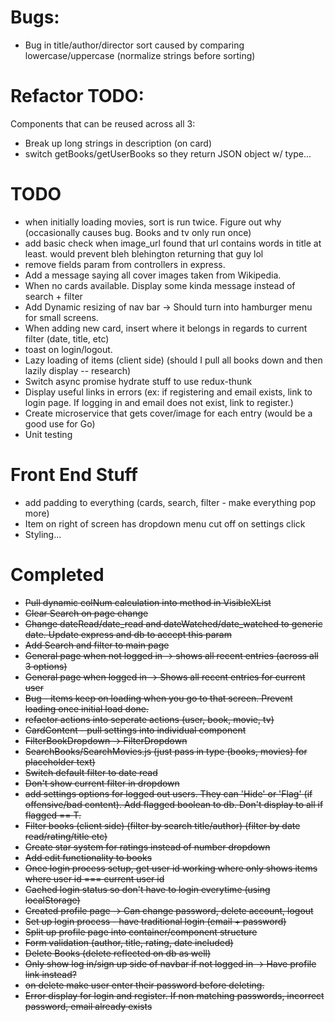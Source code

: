 # Bugs:
+ Bug in title/author/director sort caused by comparing lowercase/uppercase (normalize strings before sorting)

# Refactor TODO:
Components that can be reused across all 3:
+ Break up long strings in description (on card)
+ switch getBooks/getUserBooks so they return JSON object w/ type...

# TODO
+ when initially loading movies, sort is run twice. Figure out why (occasionally causes bug. Books and tv only run once)
+ add basic check when image_url found that url contains words in title at least. would prevent bleh blehington returning that guy lol
+ remove fields param from controllers in express.
+ Add a message saying all cover images taken from Wikipedia.
+ When no cards available. Display some kinda message instead of search + filter
+ Add Dynamic resizing of nav bar -> Should turn into hamburger menu for small screens.
+ When adding new card, insert where it belongs in regards to current filter (date, title, etc)
+ toast on login/logout.
+ Lazy loading of items (client side) (should I pull all books down and then lazily display -- research)
+ Switch async promise hydrate stuff to use redux-thunk
+ Display useful links in errors (ex: if registering and email exists, link to login page. If logging in and email does not exist, link to register.)
+ Create microservice that gets cover/image for each entry (would be a good use for Go)
+ Unit testing

# Front End Stuff
+ add padding to everything (cards, search, filter - make everything pop more)
+ Item on right of screen has dropdown menu cut off on settings click
+ Styling...

# Completed
+ ~~Pull dynamic colNum calculation into method in VisibleXList~~
+ ~~Clear Search on page change~~
+ ~~Change dateRead/date_read and dateWatched/date_watched to generic date. Update express and db to accept this param~~
+ ~~Add Search and filter to main page~~
+ ~~General page when not logged in -> shows all recent entries (across all 3 options)~~
+ ~~General page when logged in -> Shows all recent entries for current user~~
+ ~~Bug - items keep on loading when you go to that screen. Prevent loading once initial load done.~~
+ ~~refactor actions into seperate actions (user, book, movie, tv)~~
+ ~~CardContent - pull settings into individual component~~
+ ~~FilterBookDropdown -> FilterDropdown~~
+ ~~SearchBooks/SearchMovies.js (just pass in type (books, movies) for placeholder text)~~
+ ~~Switch default filter to date read~~
+ ~~Don't show current filter in dropdown~~
+ ~~add settings options for logged out users. They can 'Hide' or 'Flag' (if offensive/bad content). Add flagged boolean to db. Don't display to all if flagged == T.~~
+ ~~Filter books (client side) (filter by search title/author) (filter by date read/rating/title etc)~~
+ ~~Create star system for ratings instead of number dropdown~~
+ ~~Add edit functionality to books~~
+ ~~Once login process setup, get user id working where only shows items where user id === current user id~~
+ ~~Cached login status so don't have to login everytime (using localStorage)~~
+ ~~Created profile page -> Can change password, delete account, logout~~
+ ~~Set up login process - have traditional login (email + password)~~
+ ~~Split up profile page into container/component structure~~
+ ~~Form validation (author, title, rating, date included)~~
+ ~~Delete Books (delete reflected on db as well)~~
+ ~~Only show log in/sign up side of navbar if not logged in -> Have profile link instead?~~
+ ~~on delete make user enter their password before deleting.~~
+ ~~Error display for login and register. If non matching passwords, incorrect password, email already exists~~